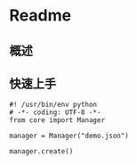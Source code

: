 # Readme

## 概述

## 快速上手

```
#! /usr/bin/env python
# -*- coding: UTF-8 -*-
from core import Manager

manager = Manager("demo.json")

manager.create()
```